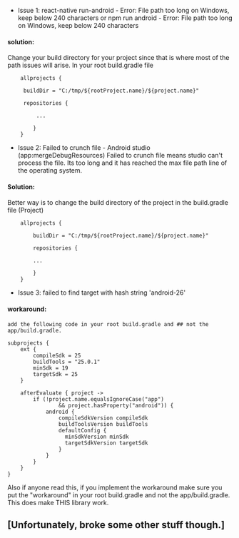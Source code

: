 * Issue 1: react-native run-android - Error: File path too long on Windows, keep below 240 characters
  or npm run android - Error: File path too long on Windows, keep below 240 characters

#### solution:

Change your build directory for your project since that is where most of the path issues will arise.
In your root build.gradle file

```
    allprojects {

     buildDir = "C:/tmp/${rootProject.name}/${project.name}"

     repositories {

         ...

        }
    }
```

* Issue 2: Failed to crunch file - Android studio (app:mergeDebugResources)
  Failed to crunch file means studio can't process the file. Its too long and it has reached the max file path line of the operating system.

#### Solution:

Better way is to change the build directory of the project in the build.gradle file (Project)

```
    allprojects {

        buildDir = "C:/tmp/${rootProject.name}/${project.name}"

        repositories {

        ...

        }
    }
```

* Issue 3: failed to find target with hash string 'android-26'

#### workaround: 

```
add the following code in your root build.gradle and ## not the app/build.gradle.

subprojects {
    ext {
        compileSdk = 25
        buildTools = "25.0.1"
        minSdk = 19
        targetSdk = 25
    }

    afterEvaluate { project ->
        if (!project.name.equalsIgnoreCase("app")
                && project.hasProperty("android")) {
            android {
                compileSdkVersion compileSdk
                buildToolsVersion buildTools
                defaultConfig {
                  minSdkVersion minSdk
                  targetSdkVersion targetSdk
                }
            }
        }
    }
}
```

Also if anyone read this, if you implement the workaround make sure you put the "workaround" in your root build.gradle and not the app/build.gradle. This does make THIS library work.

## [Unfortunately, broke some other stuff though.]
